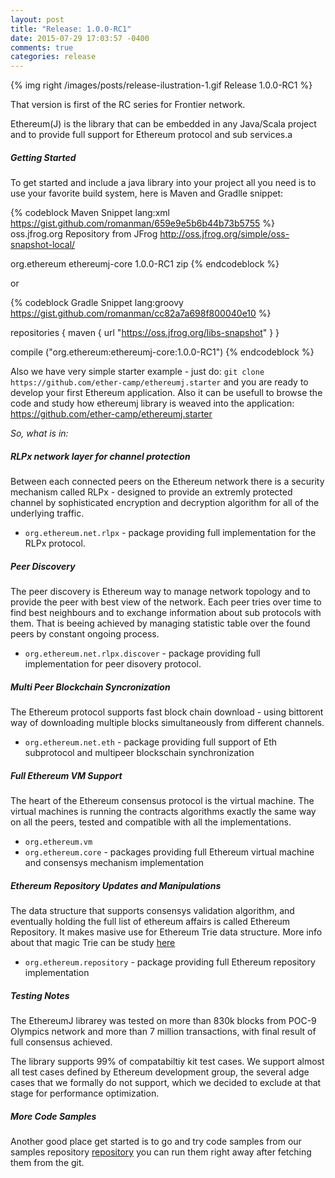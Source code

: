 ```yaml
---
layout: post
title: "Release: 1.0.0-RC1"
date: 2015-07-29 17:03:57 -0400
comments: true
categories: release
---
```


{% img right /images/posts/release-ilustration-1.gif Release 1.0.0-RC1 %}

That version is first of the RC series for Frontier network.

 Ethereum(J) is the library that can be embedded in any Java/Scala project
 and to provide full support for Ethereum protocol and sub services.a
 
##### Getting Started
To get started and include a java library into your project all you need is 
to <!--more--> use your favorite build system, here is Maven and Gradlle snippet: 

{% codeblock Maven Snippet lang:xml https://gist.github.com/romanman/659e9e5b6b44b73b5755 %}  
   <repositories>
     <repository>
       <id>oss.jfrog.org</id>
       <name>Repository from JFrog</name>
       <url>http://oss.jfrog.org/simple/oss-snapshot-local/</url>
     </repository>
   </repositories>
 
 
   <dependency>
     <groupId>org.ethereum</groupId>
     <artifactId>ethereumj-core</artifactId>
     <version> 1.0.0-RC1 </version>
     <type>zip</type>
   </dependency>
{% endcodeblock %}     
	 
or	 
 
{% codeblock Gradle Snippet lang:groovy https://gist.github.com/romanman/cc82a7a698f800040e10 %}

   repositories {
     maven {
      url "https://oss.jfrog.org/libs-snapshot"
     }
    }

   compile ("org.ethereum:ethereumj-core:1.0.0-RC1")
{% endcodeblock %}     

 Also we have very simple starter example - just do: 
 `git clone https://github.com/ether-camp/ethereumj.starter`
   and you are ready to develop your first Ethereum application.
   Also it can be usefull to browse the code and study how ethereumj
   library is weaved into the application: 
   https://github.com/ether-camp/ethereumj.starter

 *So, what is in:*

##### RLPx network layer for channel protection
  
  Between each connected peers on the Ethereum network 
  there is a security mechanism called RLPx - designed to provide 
  an extremly protected channel by sophisticated encryption and decryption
  algorithm for all of the underlying traffic. 
  
  - `org.ethereum.net.rlpx` - package providing full implementation for the RLPx protocol.
 
##### Peer Discovery 

  The peer discovery is Ethereum way to manage network topology and to provide the 
  peer with best view of the network. Each peer tries over time to find best neighbours 
  and to exchange information about sub protocols with them. That is beeing achieved 
  by managing statistic table over the found peers by constant ongoing process.
 
  - `org.ethereum.net.rlpx.discover` - package providing full implementation for peer disovery protocol.
 
##### Multi Peer Blockchain Syncronization
	
  The Ethereum protocol supports fast block chain download - using
  bittorent way of downloading multiple blocks simultaneously from different channels.
 
  - `org.ethereum.net.eth` - package providing full support of Eth subprotocol and multipeer blockschain synchronization

##### Full Ethereum VM Support 

  The heart of the Ethereum consensus protocol is the virtual machine.
  The virtual machines is running the contracts algorithms exactly the 
  same way on all the peers, tested and compatible with all the implementations.
 
  - `org.ethereum.vm`
  - `org.ethereum.core` - packages providing full Ethereum virtual machine and consensys mechanism implementation
	
##### Ethereum Repository Updates and Manipulations
 
 The data structure that supports consensys validation 
 algorithm, and eventually holding the full list of 
 ethereum affairs is called Ethereum Repository. 
 It makes masive use for Ethereum Trie data structure. 
 More info about that magic Trie can be study [here](/blog/2015/07/05/Ethereum-Trie/)
   
  - `org.ethereum.repository` - package providing full Ethereum repository implementation
      
##### Testing Notes

 The EthereumJ librarey was tested on more than 830k blocks from POC-9 Olympics network and more than 7 million transactions, with final result of full consensus achieved.

 The library supports 99% of compatabiltiy kit test cases. We support almost all test cases defined by 
 Ethereum development group, the several adge cases that we formally do not support, which we decided to exclude
 at that stage for performance optimization.
 
##### More Code Samples
 
 Another good place get started is to go and try code samples from our samples repository  [repository](https://github.com/ethereum/ethereumj/tree/develop/ethereumj-core/src/main/java/org/ethereum/samples)
 you can run them right away after fetching them from the git.
 
 
 
 
